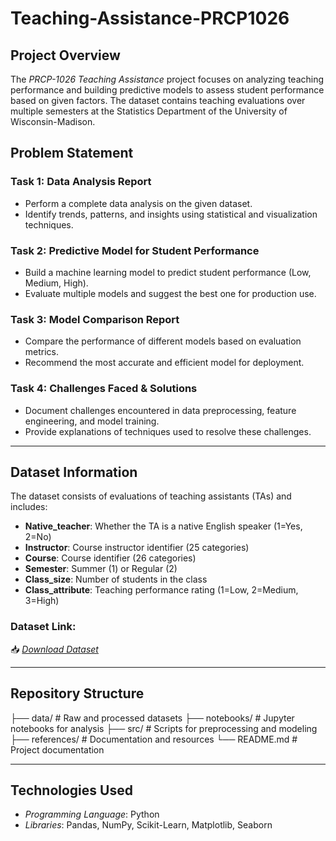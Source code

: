 # Teaching-Assistance-PRCP1026

## Project Overview
The *PRCP-1026 Teaching Assistance* project focuses on analyzing teaching performance and building predictive models to assess student performance based on given factors. The dataset contains teaching evaluations over multiple semesters at the Statistics Department of the University of Wisconsin-Madison.

## Problem Statement
### Task 1: Data Analysis Report
- Perform a complete data analysis on the given dataset.
- Identify trends, patterns, and insights using statistical and visualization techniques.

### Task 2: Predictive Model for Student Performance
- Build a machine learning model to predict student performance (Low, Medium, High).
- Evaluate multiple models and suggest the best one for production use.

### Task 3: Model Comparison Report
- Compare the performance of different models based on evaluation metrics.
- Recommend the most accurate and efficient model for deployment.

### Task 4: Challenges Faced & Solutions
- Document challenges encountered in data preprocessing, feature engineering, and model training.
- Provide explanations of techniques used to resolve these challenges.

---

## Dataset Information
The dataset consists of evaluations of teaching assistants (TAs) and includes:
- **Native_teacher**: Whether the TA is a native English speaker (1=Yes, 2=No)
- **Instructor**: Course instructor identifier (25 categories)
- **Course**: Course identifier (26 categories)
- **Semester**: Summer (1) or Regular (2)
- **Class_size**: Number of students in the class
- **Class_attribute**: Teaching performance rating (1=Low, 2=Medium, 3=High)

### Dataset Link:
📥 *[Download Dataset](https://d3ilbtxij3aepc.cloudfront.net/projects/CDS-Capstone-Projects/PRCP-1026-TeachingAssistance.zip)*

---

## Repository Structure
├── data/ # Raw and processed datasets
├── notebooks/ # Jupyter notebooks for analysis
├── src/ # Scripts for preprocessing and modeling
├── references/ # Documentation and resources
└── README.md # Project documentation

---

## Technologies Used
- *Programming Language*: Python  
- *Libraries*: Pandas, NumPy, Scikit-Learn, Matplotlib, Seaborn
